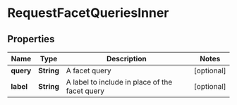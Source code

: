 
# RequestFacetQueriesInner

## Properties
Name | Type | Description | Notes
------------ | ------------- | ------------- | -------------
**query** | **String** | A facet query |  [optional]
**label** | **String** | A label to include in place of the facet query |  [optional]




